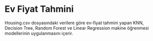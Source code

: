 # Ev Fiyat Tahmini
Housing.csv dosyasındaki verilere göre ev-fiyat tahmini yapan KNN, Decision Tree, Random Forest ve Linear Regression makine öğrenmesi modellerinin uygulanmasını içerir.
